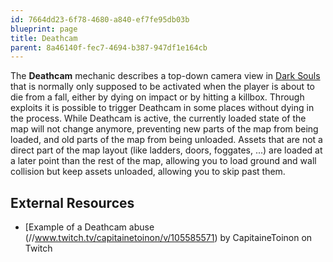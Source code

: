 ```yaml
---
id: 7664dd23-6f78-4680-a840-ef7fe95db03b
blueprint: page
title: Deathcam
parent: 8a46140f-fec7-4694-b387-947df1e164cb
---
```

The **Deathcam** mechanic describes a top-down camera view in [Dark Souls](/darksouls) that is normally only supposed to be activated when the player is about to die from a fall, either by dying on impact or by hitting a killbox. Through exploits it is possible to trigger Deathcam in some places without dying in the process. While Deathcam is active, the currently loaded state of the map will not change anymore, preventing new parts of the map from being loaded, and old parts of the map from being unloaded. Assets that are not a direct part of the map layout (like ladders, doors, foggates, ...) are loaded at a later point than the rest of the map, allowing you to load ground and wall collision but keep assets unloaded, allowing you to skip past them.

## External Resources

- [Example of a Deathcam abuse (//www.twitch.tv/capitainetoinon/v/105585571) by CapitaineToinon on Twitch
